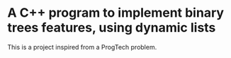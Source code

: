 # A C++ program to implement binary trees features, using dynamic lists
This is a project inspired from a ProgTech problem.
